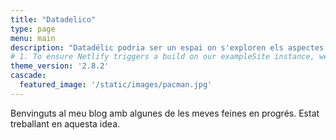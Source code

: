 ```yaml
---
title: "Datadelico"
type: page
menu: main
description: "Datadélic podria ser un espai on s'exploren els aspectes més enigmàtics i fascinants de les dades."
# 1. To ensure Netlify triggers a build on our exampleSite instance, we need to change a file in the exampleSite directory.
theme_version: '2.8.2'
cascade:
  featured_image: '/static/images/pacman.jpg'
---
```

Benvinguts al meu blog amb algunes de les meves feines en progrés. Estat treballant en aquesta idea.
